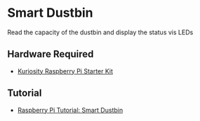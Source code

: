 # Smart Dustbin
Read the capacity of the dustbin and display the status vis LEDs

## Hardware Required
- [Kuriosity Raspberry Pi Starter Kit](https://www.kuriosity.sg/raspberry-pi-starter-kit)

## Tutorial
- [Raspberry Pi Tutorial: Smart Dustbin](https://www.kuriosity.sg/blog/raspberry-pi-tutorial-smart-dustbin)
